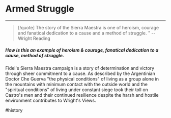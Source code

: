 # Armed Struggle
---
> [!quote] The story of the Sierra Maestra is one of heroism, courage and fanatical dedication to a cause and a method of struggle. "
> -- Wright Reading

##### How is this an example of heroism & courage, fanatical dedication to a cause, method of struggle. 

Fidel's Sierra Maestra campaign is a story of determination and victory through sheer commitment to a cause. As described by the Argentinian Doctor Che Guerva "the physical conditions" of living as a group alone in the mountains with minimum contact with the outside world and the "spiritual conditions" of living under constant siege took their toll on Castro's men and their continued resilience despite the harsh and hostile environment contributes to Wright's Views. 

#history 
